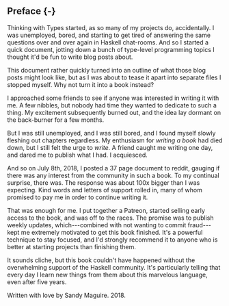 ## Preface {-}

Thinking with Types started, as so many of my projects do, accidentally. I was
unemployed, bored, and starting to get tired of answering the same questions
over and over again in Haskell chat-rooms. And so I started a quick document,
jotting down a bunch of type-level programming topics I thought it'd be fun to
write blog posts about.

This document rather quickly turned into an outline of what those blog posts
might look like, but as I was about to tease it apart into separate files I
stopped myself. Why not turn it into a book instead?

I approached some friends to see if anyone was interested in writing it with me.
A few nibbles, but nobody had time they wanted to dedicate to such a thing. My
excitement subsequently burned out, and the idea lay dormant on the
back-burner for a few months.

But I was still unemployed, and I was still bored, and I found myself slowly
fleshing out chapters regardless. My enthusiasm for *writing a book* had
died down, but I still felt the urge to *write.* A friend caught me writing
one day, and dared me to publish what I had. I acquiesced.

And so on July 8th, 2018, I posted a 37 page document to reddit, gauging if
there was any interest from the community in such a book. To my continual
surprise, there was. The response was about 100x bigger than I was expecting.
Kind words and letters of support rolled in, many of whom promised to pay me in
order to continue writing it.

That was enough for me. I put together a Patreon, started selling early access
to the book, and was off to the races. The promise was to publish weekly
updates, which---combined with not wanting to commit fraud---kept me extremely
motivated to get this book finished. It's a powerful technique to stay focused,
and I'd strongly recommend it to anyone who is better at starting projects than
finishing them.

It sounds cliche, but this book couldn't have happened without the overwhelming
support of the Haskell community. It's particularly telling that every day I
learn new things from them about this marvelous language, even after five years.

Written with love by Sandy Maguire. 2018.

